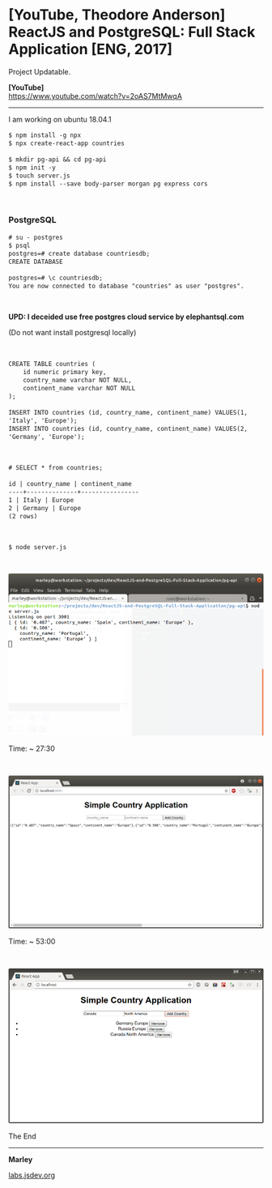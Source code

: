 # [YouTube, Theodore Anderson] ReactJS and PostgreSQL: Full Stack Application [ENG, 2017]

Project Updatable.

**[YouTube]**  
https://www.youtube.com/watch?v=2oAS7MtMwqA

---

I am working on ubuntu 18.04.1

    $ npm install -g npx
    $ npx create-react-app countries

    $ mkdir pg-api && cd pg-api
    $ npm init -y
    $ touch server.js
    $ npm install --save body-parser morgan pg express cors

<br/>

### PostgreSQL

    # su - postgres
    $ psql
    postgres=# create database countriesdb;
    CREATE DATABASE

    postgres=# \c countriesdb;
    You are now connected to database "countries" as user "postgres".

<br/>

**UPD: I deceided use free postgres cloud service by elephantsql.com**

(Do not want install postgresql locally)

<br/>

    CREATE TABLE countries (
        id numeric primary key,
        country_name varchar NOT NULL,
        continent_name varchar NOT NULL
    );

    INSERT INTO countries (id, country_name, continent_name) VALUES(1, 'Italy', 'Europe');
    INSERT INTO countries (id, country_name, continent_name) VALUES(2, 'Germany', 'Europe');

<br/>

    # SELECT * from countries;

    id | country_name | continent_name
    ----+--------------+----------------
    1 | Italy | Europe
    2 | Germany | Europe
    (2 rows)

<br/>

    $ node server.js

<br/>

![Application](/img/pic1.png?raw=true)

Time: ~ 27:30

<br/>

![Application](/img/pic2.png?raw=true)

Time: ~ 53:00

<br/>

![Application](/img/pic3.png?raw=true)

The End

---

**Marley**

<a href="https://labs.jsdev.org">labs.jsdev.org</a>
